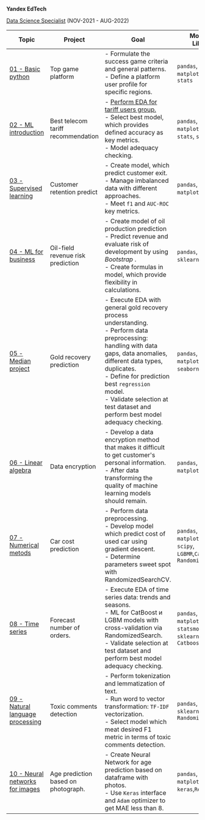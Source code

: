  **Yandex EdTech**
 
[Data Science Specialist](https://praktikum.yandex.ru/data-scientist) (NOV-2021 - AUG-2022)

| Topic | Project | Goal | Modules & Libraries |
| -------- | -------- | -------- | -------- | 
| [01 - Basic python](https://github.com/Ivan-Bebeshko/Yandex_Practicum/blob/6a5f5586e3de85277d28a3d1779e9928060482ff/01_basic_python/01_basic_python.ipynb) | Top game platform | - Formulate  the success game criteria and general patterns.<br />- Define a platform user profile for specific regions. | `pandas`, `numpy`, `matplotlib`, `math`, `stats` |
| [02 - ML introduction](https://github.com/Ivan-Bebeshko/Yandex_Practicum/blob/96642273daf62e635f8fc72ac821ec86bba8c263/02%20-%20ML_introduction/02_ML_intro.ipynb) | Best telecom tariff recommendation | - [Perform EDA for tariff users group.](https://github.com/Ivan-Bebeshko/Yandex_Practicum/blob/58d307466f7900fffa22112717c8c4b474c8cdd0/02%20-%20ML_introduction/EDA_ML_intro.ipynb) <br /> - Select best model, which provides defined accuracy as key metrics.<br />- Model adequacy checking. | `pandas`, `numpy`, `matplotlib`, `math`, `stats`, `sklearn` |
|   [03 - Supervised learning](https://github.com/Ivan-Bebeshko/Yandex_Practicum/blob/4719fbf96154fd61bec6dfae13fe30fac56bcd9a/03_supervised_learning/03_supervised_learning.ipynb)   | Сustomer retention predict | - Create model, which predict customer exit.<br /> - Manage imbalanced data with different approaches.<br />- Meet `f1` and `AUC-ROC` key metrics. |`pandas`, `numpy`, `matplotlib`, `sklearn`|
|[04 - ML for business](https://github.com/Ivan-Bebeshko/Yandex_Practicum/blob/c62da6e0e5f6e8a2a9efd6c43af03ba394f6699e/04_ML_for_business/04_ML_for_business.ipynb)| Oil-field revenue risk prediction |- Create model of oil production prediction <br /> - Predict revenue and evaluate risk of development by using *Bootstrap* . <br /> - Create formulas in model, which provide flexibility in calculations. |`pandas`, `numpy`, `sklearn`, `bootstrap`|
|[05 - Median project](https://github.com/Ivan-Bebeshko/Yandex_Practicum/blob/5c672204a80c5aa4e9ec2e6791f1d21ab3f7c118/05_median_project/05_medial_project.ipynb)| Gold recovery prediction| - Execute EDA with general gold recovery process understanding.<br /> - Perform data preprocessing: handling with data gaps, data anomalies, different data types, duplicates.<br /> - Define for prediction best `regression` model. <br /> - Validate selection at test dataset and perform best model adequacy checking.|`pandas`, `numpy`, `matplotlib`, `seaborn`,`sklearn`|
|[06 - Linear algebra](https://github.com/Ivan-Bebeshko/Yandex_Practicum/blob/d95c0b1f1c9fdb906ec719a9377ec3650e8b687a/06_linear_algebra/06_linear_algebra.ipynb)|Data encryption| - Develop a data encryption method that makes it difficult to get customer's personal information. <br /> - After data transforming the quality of machine learning models should remain.|`pandas`, `numpy`, `matplotlib`, `sklearn`|
|[07 - Numerical metods](https://github.com/Ivan-Bebeshko/Yandex_Practicum/blob/d442595945b5159f6c18cc11f2c5740e5bc26e37/07_numerical_metods/07_numerical_methods.ipynb)| Car cost prediction| - Perform data preprocessing.<br />- Develop model which predict cost of used car using gradient descent.<br />- Determine parameters sweet spot with RandomizedSearchCV.|`pandas`, `numpy`, `matplotlib`,`sklearn`, `scipy`, `LGBMR`,`CatBoost`, `RandomizedSearchCV`|
|[08 - Time series](https://github.com/Ivan-Bebeshko/Yandex_Practicum/blob/442a955f9ee244933908d1dc2c7c66431d8efd07/08_time_series/08_time%20series.ipynb)|Forecast number of orders.| - Execute EDA of time series data: trends and seasons.<br /> - ML for CatBoost и LGBM models with cross-validation via RandomizedSearch.<br />- Validate selection at test dataset and perform best model adequacy checking. |`pandas`, `numpy`, `matplotlib`, `statsmodels`, `sklearn`, `LGBMR`, `Catboost`|
|[09 - Natural language processing](https://github.com/Ivan-Bebeshko/Yandex_Practicum/blob/32a3e2126880f49dd438f5f3c5feaa9e4eab911c/09_natural_language_processing/09_NLP.ipynb)|Toxic comments detection| - Perform tokenization and lemmatization of text. <br /> - Run word to vector transformation: `TF-IDF` vectorization.<br /> - Select model which meat desired F1 metric in terms of toxic comments detection. |`pandas`, `numpy`, `nltk`, `sklearn`, `LGBMC`, `RandomizedSearchCV`|
|[10 - Neural networks for images](https://github.com/Ivan-Bebeshko/Yandex_Practicum/blob/b999bb14f5e316efb6c00c37367b6c32a5abeccd/10_NN_for_images/10_%20neural_network_learning.ipynb)| Age prediction based on photograph.|- Create Neural Network for age prediction based on dataframe with photos.<br />- Use `Keras` interface and `Adam` optimizer to get MAE less than 8. |`pandas`, `numpy`, `matplotlib`, `keras`,`ResNet50`,`Adam`|
